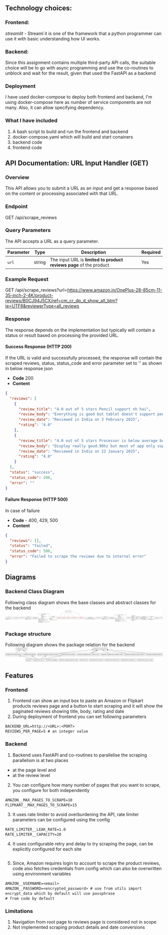 ## Technology choices:

### Frontend: 

_streamlit_ - Streaml
it is one of the framework  that a python programmer can use it with basic understanding how UI works.

### Backend:

Since this assignment contains multiple third-party API calls, the suitable choice will be to go with async programming
and use the co-routines to unblock and wait for the result, given that used the FastAPI as a backend

### Deployment
I have used docker-compose to deploy both frontend and backend, I'm using docker-compose here as number of service 
components are not many. Also, it can allow specifying dependency.

### What I have included
1. A bash script to build and run the frontend and backend
2. docker-compose.yaml which will build and start conainers
3. backend code 
4. frontend code

## API Documentation: URL Input Handler (GET)

### Overview

This API allows you to submit a URL as an input and get a response based on the content or processing associated with that URL.

### Endpoint
GET /api/scrape_reviews
### Query Parameters

The API accepts a URL as a query parameter.

| Parameter  | Type   | Description                                                     | Required |
|------------|--------|-----------------------------------------------------------------|----------|
| `url`      | string | The input URL is **limited to product reviews page** of the product | Yes      |

### Example Request
GET /api/scrape_reviews?url=https://www.amazon.in/OnePlus-28-85cm-11-35-inch-2-4K/product-reviews/B0CJ94J5CX/ref=cm_cr_dp_d_show_all_btm?ie=UTF8&reviewerType=all_reviews


### Response

The response depends on the implementation but typically will contain a status or result based on processing the provided URL.

#### Success Response (HTTP 200)
If the URL is valid and successfully processed, the response will contain the scraped reviews, status, status_code and error
parameter set to '' as shown in below response json
- **Code** 200 
- **Content**
```json
{
  "reviews": [
    {
      "review_title": "4.0 out of 5 stars Pencil support nh hai",
      "review_body": "Everything is good but tablet doesn't support pencil..Display is goodSound is good",
      "review_date": "Reviewed in India on 3 February 2025",
      "rating": "4.0"
    },
    {
      "review_title": "4.0 out of 5 stars Processor is below average but for the price it's okay",
      "review_body": "Display really good.90hz but most of app only support 60hz.Charging speed is averageIt lags.That's all but for the price it's okay 👍 👌",
      "review_date": "Reviewed in India on 22 January 2025",
      "rating": "4.0"
    }
  ],
  "status": "success",
  "status_code": 200,
  "error": ""
}
```
#### Failure Response (HTTP 500)
In case of failure 
- **Code** - 400, 429, 500
- **Content**
```json
{
  "reviews": [],
  "status": "failed",
  "status_code": 500,
  "error": "Failed to scrape the reviews due to internal error"
}
```

## Diagrams
### Backend Class Diagram
Following class diagram shows the base classes and abstract classes for the backend
![classes_headless-scraper.png](classes_headless-scraper.png)

### Package structure 
Following diagram shows the package relation for the backend
![packages_headless-scraper.png](packages_headless-scraper.png)

## Features 
### Frontend 
1. Frontend can show an input box to paste an Amazon or Flipkart products reviews page
and a button to start scraping and it will show the paginated reviews showing title, body, rating and date 
2. During deployment of frontend you can set following parameters
```shell
BACKEND_URL=http://<URL>:<PORT>
REVIEWS_PER_PAGE=5 # an integer value
```
### Backend
1. Backend uses FastAPI and co-routines to parallelise the scraping parallelism is at two places 
- at the page level and 
- at the review level 
2. You can configure how many number of pages that you want to scrape, you configure for both independently
```shell
AMAZON__MAX_PAGES_TO_SCRAPE=10
FLIPKART__MAX_PAGES_TO_SCRAPE=15
```
3. It uses rate limiter to avoid overburdening the API, rate limiter parameters can be configured using the config 
```shell
RATE_LIMITER__LEAK_RATE=1.0
RATE_LIMITER__CAPACITY=20
```
4. It uses configurable retry and delay to try scraping the page, can be explicitly configured for each site 
```shell

```
5. Since, Amazon requires login to account to scrape the product reviews, code also fetches credentials from config 
which can also be overwritten using environment variables
```shell
AMAZON__USERNAME=<email>
AMAZON__PASSWORD=<encrypted_password> # use from utils import encrypt_data which by default will use passphrase 
# from code by default 
```
### Limitations
1. Navigation from root page to reviews page is considered not in scope
2. Not implemented scraping product details and date conversions
